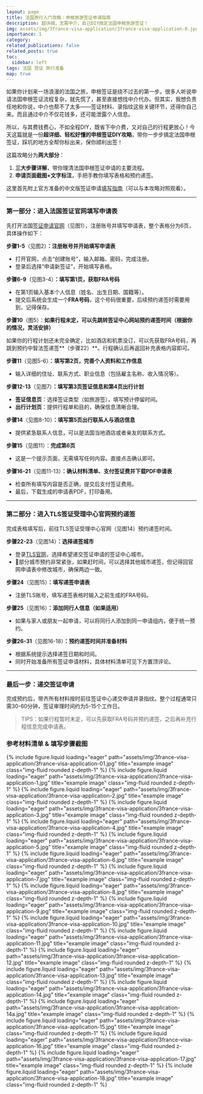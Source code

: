 ```yaml
---
layout: page
title: 法国旅行入门攻略：申根旅游签证申请指南 
description: 超详细，无需中介，自己DIY搞定法国申根旅游签证！
img: assets/img/3france-visa-application/3france-visa-application-0.jpg
importance: 1
category: 
related_publications: false
related_posts: true
toc:
  sidebar: left
tags: 法国 签证 旅行准备
map: true
---
```


如果你计划来一场浪漫的法国之旅，申根签证是绕不过去的第一步。很多人听说申请法国申根签证流程复杂，就先慌了，甚至直接想找中介代办。但其实，我想负责任地和你说，中介也帮不了太多——签证材料、录指纹这些关键环节，还得你自己来。而且通过中介不仅花钱多，还可能泄露个人信息。

所以，与其费钱费心，不如全程DIY，既省下中介费，又对自己的行程更放心！今天这篇就是一份**超详细、轻松好懂的申根签证DIY攻略**，带你一步步搞定法国申根签证，踩坑的地方全帮你标出来，保你顺利出签！

这篇攻略分为**两大部分**：

1. **三大步骤详解**，带你理清法国申根签证申请的主要流程。
2. **申请页面截图+文字标注**，手把手教你填写表格和预约递签。

这里首先附上官方准备的中文版签证申请[填写指南](https://france-visas.gouv.fr/documents/d/france-visas/fv_com_tutoriel_chinois)（可以与本攻略对照观看）。

---

### **第一部分：进入法国签证官网填写申请表**

先打开法国[签证申请官网](https://france-visas.gouv.fr/zh/web/france-visas/)（见图1），注册账号并填写申请表，整个表格分为6页，具体操作如下：

**步骤1-5**（见图2）**：注册账号并开始填写申请表**

- 打开官网，点击“创建账号”，输入邮箱、密码，完成注册。
- 登录后选择“申请新签证”，开始填写表格。

**步骤6-9**（见图3-4）**：填写第1页，获取FRA号码**

- 在第1页输入基本个人信息（姓名、出生日期、国籍等）。
- 提交后系统会生成一个**FRA号码**，这个号码很重要，后续预约递签时需要用到，记得保存。

**步骤10**（图5）：**如果行程未定，可以先跳转签证中心网站预约递签时间（根据你的情况，灵活安排）**

如果你的行程计划还未完全确定，比如酒店和机票没订，可以先获取FRA号码，再跳到预约中智法签递签**（步骤22）**。行程确认后再返回补充表格内容即可。

**步骤11**（见图5-6）**：填写第2页，完善个人资料和工作信息**

- 输入详细的住址、联系方式、职业信息（包括雇主名称、收入情况等）。

**步骤12-13**（见图7）**：填写第3页签证信息和第4页出行计划**

- **签证信息页**：选择签证类型（如旅游签），填写预计停留时间。
- **出行计划页**：提供行程单和目的，确保信息清晰合理。

**步骤14**（见图8-10）**：填写第5页出行联系人与酒店信息**

- 提供紧急联系人信息，可以是法国当地酒店或者亲友的联系方式。

**步骤15**（见图11）：**完成第6页**

- 这是一个提示页面，无需填写任何内容。直接点击确认即可。

**步骤16-21**（见图11-13）**：确认材料清单、支付签证费并下载PDF申请表**

- 检查所有填写内容是否正确，提交后支付签证费用。
- 最后，下载生成的申请表PDF，打印备用。

---

### **第二部分：进入TLS签证受理中心官网预约递签**

完成表格填写后，前往TLS签证受理中心官网（见图14）预约递签时间。

**步骤22-23**（见图14）**：选择递签城市**

- 登录[TLS官网](https://visas-fr.tlscontact.com/?lang=zh-cn)，选择希望递交签证申请的签证中心城市。
- 🔔部分城市预约非常紧张，如果赶时间，可以选择其他城市递签，但记得回官网申请表中修改城市，确保两边一致。

**步骤24**（见图15）**：填写递签申请表**

- 注册TLS账号，填写递签表格时输入之前生成的FRA号码。

**步骤25**（见图16）**：添加同行人信息（如果适用）**

- 如果与家人或朋友一起申请，可以将同行人添加到同一申请组内，便于统一预约。

**步骤26-31**（见图16-18）**：预约递签时间并准备材料**

- 根据系统提示选择递签日期和时间。
- 同时开始准备所有签证申请材料，具体材料清单可见下方置顶评论。

---

### **最后一步：递交签证申请**

完成预约后，带齐所有材料按时前往签证中心递交申请并录指纹。整个过程通常只需30-60分钟，签证审理时间约为5-15个工作日。

> TIPS：如果行程暂时未定，可以先获取FRA号码并预约递签，之后再补充行程信息完成申请表。
> 

### **参考材料清单 & 填写步骤截图**
{% include figure.liquid loading="eager" path="assets/img/3france-visa-application/3france-visa-application-01.jpg" title="example image" class="img-fluid rounded z-depth-1" %}
{% include figure.liquid loading="eager" path="assets/img/3france-visa-application/3france-visa-application-1.jpg" title="example image" class="img-fluid rounded z-depth-1" %}
{% include figure.liquid loading="eager" path="assets/img/3france-visa-application/3france-visa-application-2.jpg" title="example image" class="img-fluid rounded z-depth-1" %}
{% include figure.liquid loading="eager" path="assets/img/3france-visa-application/3france-visa-application-3.jpg" title="example image" class="img-fluid rounded z-depth-1" %}
{% include figure.liquid loading="eager" path="assets/img/3france-visa-application/3france-visa-application-4.jpg" title="example image" class="img-fluid rounded z-depth-1" %}
{% include figure.liquid loading="eager" path="assets/img/3france-visa-application/3france-visa-application-5.jpg" title="example image" class="img-fluid rounded z-depth-1" %}
{% include figure.liquid loading="eager" path="assets/img/3france-visa-application/3france-visa-application-6.jpg" title="example image" class="img-fluid rounded z-depth-1" %}
{% include figure.liquid loading="eager" path="assets/img/3france-visa-application/3france-visa-application-7.jpg" title="example image" class="img-fluid rounded z-depth-1" %}
{% include figure.liquid loading="eager" path="assets/img/3france-visa-application/3france-visa-application-8.jpg" title="example image" class="img-fluid rounded z-depth-1" %}
{% include figure.liquid loading="eager" path="assets/img/3france-visa-application/3france-visa-application-9.jpg" title="example image" class="img-fluid rounded z-depth-1" %}
{% include figure.liquid loading="eager" path="assets/img/3france-visa-application/3france-visa-application-10.jpg" title="example image" class="img-fluid rounded z-depth-1" %}
{% include figure.liquid loading="eager" path="assets/img/3france-visa-application/3france-visa-application-11.jpg" title="example image" class="img-fluid rounded z-depth-1" %}
{% include figure.liquid loading="eager" path="assets/img/3france-visa-application/3france-visa-application-12.jpg" title="example image" class="img-fluid rounded z-depth-1" %}
{% include figure.liquid loading="eager" path="assets/img/3france-visa-application/3france-visa-application-13.jpg" title="example image" class="img-fluid rounded z-depth-1" %}
{% include figure.liquid loading="eager" path="assets/img/3france-visa-application/3france-visa-application-14.jpg" title="example image" class="img-fluid rounded z-depth-1" %}
{% include figure.liquid loading="eager" path="assets/img/3france-visa-application/3france-visa-application-14a.jpg" title="example image" class="img-fluid rounded z-depth-1" %}
{% include figure.liquid loading="eager" path="assets/img/3france-visa-application/3france-visa-application-15.jpg" title="example image" class="img-fluid rounded z-depth-1" %}
{% include figure.liquid loading="eager" path="assets/img/3france-visa-application/3france-visa-application-16.jpg" title="example image" class="img-fluid rounded z-depth-1" %}
{% include figure.liquid loading="eager" path="assets/img/3france-visa-application/3france-visa-application-17.jpg" title="example image" class="img-fluid rounded z-depth-1" %}
{% include figure.liquid loading="eager" path="assets/img/3france-visa-application/3france-visa-application-18.jpg" title="example image" class="img-fluid rounded z-depth-1" %}


